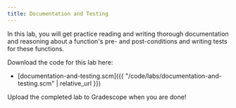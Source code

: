 ```yaml
---
title: Documentation and Testing
---
```


In this lab, you will get practice reading and writing thorough documentation and reasoning about a function's pre- and post-conditions and writing tests for these functions.

Download the code for this lab here:

* [documentation-and-testing.scm]({{ "/code/labs/documentation-and-testing.scm" | relative_url }})

Upload the completed lab to Gradescope when you are done!